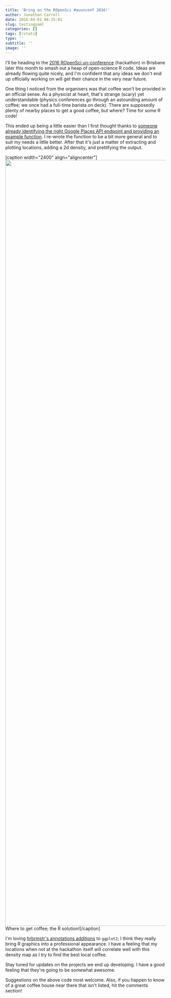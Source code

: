 ```yaml
---
title: 'Bring on the ROpenSci #auunconf 2016!'
author: Jonathan Carroll
date: 2016-04-01 06:25:01
slug: testingyaml
categories: []
tags: [rstats]
type: ''
subtitle: ''
image: ''
---
```

I'll be heading to the <a href="http://auunconf.ropensci.org" target="_blank">2016 ROpenSci un-conference</a> (hackathon) in Brisbane later this month to smash out a heap of open-science R code. Ideas are already flowing quite nicely, and I'm confident that any ideas we don't end up officially working on will get their chance in the very near future.

<!--more-->

One thing I noticed from the organisers was that coffee won't be provided in an official sense. As a physicist at heart, that's strange (scary) yet understandable (physics conferences go through an astounding amount of coffee; we once had a full-time barista on deck). There are supposedly plenty of nearby places to get a good coffee, but where? Time for some R code!

<script src="https://gist.github.com/jonocarroll/603be338bffc2c379ee54ae3e25698c3.js"></script>

This ended up being a little easier than I first thought thanks to <a href="http://stackoverflow.com/a/34802126/4168169" target="_blank">someone already identifying the right Google Places API endpoint and providing an example function</a>. I re-wrote the function to be a bit more general and to suit my needs a little better. After that it's just a matter of extracting and plotting locations, adding a 2d density, and prettifying the output.

[caption width="2400" align="aligncenter"]<a href="https://s3-ap-southeast-2.amazonaws.com/jcarroll1/coffee_near_auunconf_2016.png"><img src="https://s3-ap-southeast-2.amazonaws.com/jcarroll1/coffee_near_auunconf_2016.png" width="2400" height="2400" class /></a> Where to get coffee; the R solution![/caption]

I'm loving <a href="http://rud.is/b/2016/03/16/supreme-annotations/" target="_blank">hrbrmstr's annotations additions</a> to <code>ggplot2</code>; I think they really bring R graphics into a professional appearance. I have a feeling that my locations when not at the hackathon itself will correlate well with this density map as I try to find the best local coffee.

Stay tuned for updates on the projects we end up developing. I have a good feeling that they're going to be somewhat awesome.

Suggestions on the above code most welcome. Also, if you happen to know of a great coffee house near there that isn't listed, hit the comments section!